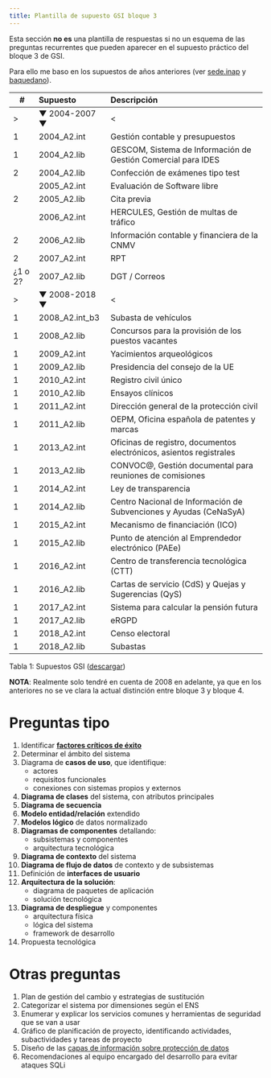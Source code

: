 ```yaml
---
title: Plantilla de supuesto GSI bloque 3
---
```


Esta sección **no es** una plantilla de respuestas si no un esquema de las
preguntas recurrentes que pueden aparecer en el supuesto práctico
del bloque 3 de GSI.

Para ello me baso en los supuestos de años anteriores
(ver [sede.inap](https://sede.inap.gob.es/gsi) y [baquedano](http://www.baquedano.es/todo.html)).

| # | Supuesto    | Descripción |
|---|:------------|:------------|
| > | ▼ 2004-2007 ▼ | < |
| 1 | 2004_A2.int | Gestión contable y presupuestos |
| 1 | 2004_A2.lib | GESCOM, Sistema de Información de Gestión Comercial para IDES |
| 2 | 2004_A2.lib | Confección de exámenes tipo test |
|   | 2005_A2.int | Evaluación de Software libre |
| 2 | 2005_A2.lib | Cita previa |
|   | 2006_A2.int | HERCULES, Gestión de multas de tráfico |
| 2 | 2006_A2.lib | Información contable y financiera de la CNMV |
| 2 | 2007_A2.int | RPT |
| ¿1 o 2? | 2007_A2.lib | DGT / Correos |
| > | ▼ 2008-2018 ▼ | < |
| 1 | 2008_A2.int_b3 | Subasta de vehículos  |
| 1 | 2008_A2.lib | Concursos para la provisión de los puestos vacantes |
| 1 | 2009_A2.int | Yacimientos arqueológicos |
| 1 | 2009_A2.lib | Presidencia del consejo de la UE |
| 1 | 2010_A2.int | Registro civil único |
| 1 | 2010_A2.lib | Ensayos clínicos |
| 1 | 2011_A2.int | Dirección general de la protección civil |
| 1 | 2011_A2.lib | OEPM, Oficina española de patentes y marcas |
| 1 | 2013_A2.int | Oficinas de registro, documentos electrónicos, asientos registrales  |
| 1 | 2013_A2.lib | CONVOC@, Gestión documental para reuniones de comisiones |
| 1 | 2014_A2.int | Ley de transparencia |
| 1 | 2014_A2.lib | Centro Nacional de Información de Subvenciones y Ayudas (CeNaSyA) |
| 1 | 2015_A2.int | Mecanismo de financiación (ICO) |
| 1 | 2015_A2.lib | Punto de atención al Emprendedor electrónico (PAEe) |
| 1 | 2016_A2.int | Centro de transferencia tecnológica (CTT) |
| 1 | 2016_A2.lib | Cartas de servicio (CdS) y Quejas y Sugerencias (QyS) |
| 1 | 2017_A2.int | Sistema para calcular la pensión futura |
| 1 | 2017_A2.lib | eRGPD |
| 1 | 2018_A2.int | Censo electoral |
| 1 | 2018_A2.lib | Subastas |

Tabla 1: Supuestos GSI ([descargar](supuestos.sh))

**NOTA**: Realmente solo tendré en cuenta de 2008 en adelante, ya que
en los anteriores no se ve clara la actual distinción entre bloque 3
y bloque 4.

# Preguntas tipo

1. Identificar **[factores críticos de éxito](https://manuel.cillero.es/doc/metodologia/metrica-3/tecnicas/factores-criticos-de-exito/)**
2. Determinar el ámbito del sistema
3. Diagrama de **casos de uso**, que identifique:
    * actores
    * requisitos funcionales
    * conexiones con sistemas propios y externos
4. **Diagrama de clases** del sistema, con atributos principales
5. **Diagrama de secuencia**
6. **Modelo entidad/relación** extendido
7. **Modelos lógico** de datos normalizado
8. **Diagramas de componentes** detallando:
    * subsistemas y componentes
    * arquitectura tecnológica
9. **Diagrama de contexto** del sistema
10. **Diagrama de flujo de datos** de contexto y de subsistemas
11. Definición de **interfaces de usuario**
12. **Arquitectura de la solución**:
    * diagrama de paquetes de aplicación
    * solución tecnológica
13. **Diagrama de despliegue** y componentes
    * arquitectura física
    * lógica del sistema
    * framework de desarrollo
14. Propuesta tecnológica

# Otras preguntas

1. Plan de gestión del cambio y estrategias de sustitución
2. Categorizar el sistema por dimensiones según el ENS
3. Enumerar y explicar los servicios comunes y herramientas de seguridad que se van a usar
4. Gráfico de planificación de proyecto, identificando actividades, subactividades y tareas de proyecto
5. Diseño de las [capas de información sobre protección de datos](https://protecciondatos-lopd.com/empresas/informacion-por-capas-rgpd/)
6. Recomendaciones al equipo encargado del desarrollo para evitar ataques SQLi
